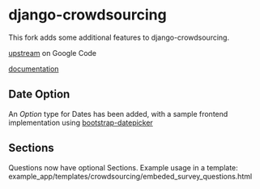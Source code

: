 django-crowdsourcing
====================
This fork adds some additional features to django-crowdsourcing.

[upstream](http://code.google.com/p/django-crowdsourcing/) on Google Code

[documentation](http://packages.python.org/django-crowdsourcing/)


Date Option
-----------
An *Option* type for Dates has been added, with a sample frontend implementation using [bootstrap-datepicker](https://github.com/eternicode/bootstrap-datepicker)

Sections
--------
Questions now have optional Sections. Example usage in a template: example_app/templates/crowdsourcing/embeded_survey_questions.html
